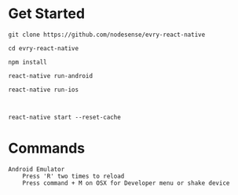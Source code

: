 # Get Started

    git clone https://github.com/nodesense/evry-react-native

    cd evry-react-native

    npm install

    react-native run-android

    react-native run-ios



    react-native start --reset-cache

# Commands  
    Android Emulator
        Press 'R' two times to reload
        Press command + M on OSX for Developer menu or shake device
        


